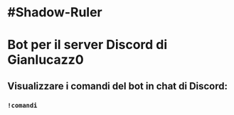 # #Shadow-Ruler
# Bot per il server Discord di Gianlucazz0

## Visualizzare i comandi del bot in chat di Discord:
### `!comandi`
